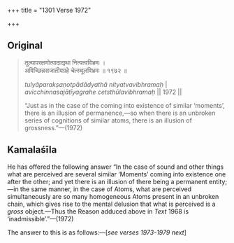 +++
title = "1301 Verse 1972"

+++
## Original 
>
> तुल्यापरक्षणोत्पादाद्यथा नित्यत्वविभ्रमः ।  
> अविच्छिन्नसजातीयग्रहे चेत्स्थूलविभ्रमः ॥ १९७२ ॥ 
>
> *tulyāparakṣaṇotpādādyathā nityatvavibhramaḥ* \|  
> *avicchinnasajātīyagrahe cetsthūlavibhramaḥ* \|\| 1972 \|\| 
>
> “Just as in the case of the coming into existence of similar ‘moments’, there is an illusion of permanence,—so when there is an unbroken series of cognitions of similar atoms, there is an illusion of grossness.”—(1972)



## Kamalaśīla

He has offered the following answer “In the case of sound and other things what are perceived are several similar ‘Moments’ coming into existence one after the other; and yet there is an illusion of there being a permanent entity;—in the same manner, in the case of Atoms, what are perceived simultaneously are so many homogeneous Atoms present in an unbroken chain, which gives rise to the mental delusion that what is perceived is a *gross* object.—Thus the Reason adduced above in *Text* 1968 is ‘inadmissible’.”—(1972)

The answer to this is as follows:—[*see verses 1973-1979 next*]


